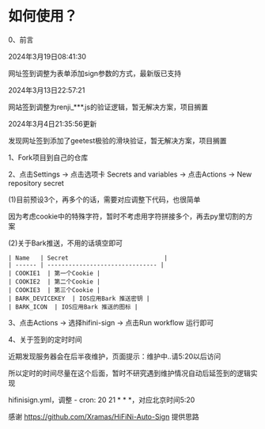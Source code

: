 # 如何使用？ 
0、前言

2024年3月19日08:41:30

网址签到调整为表单添加sign参数的方式，最新版已支持

2024年3月13日22:57:21

网站签到调整为renji_***.js的验证逻辑，暂无解决方案，项目搁置

2024年3月4日21:35:56更新

发现网址签到添加了geetest极验的滑块验证，暂无解决方案，项目搁置

1、Fork项目到自己的仓库

2、点击Settings -> 点击选项卡 Secrets and variables -> 点击Actions -> New repository secret

(1)目前预设3个，再多个的话，需要对应调整下代码，也很简单

因为考虑cookie中的特殊字符，暂时不考虑用字符拼接多个，再去py里切割的方案

(2)关于Bark推送，不用的话填空即可


    | Name   | Secret                           |
    | ------ | ------------------------------- |
    | COOKIE1  | 第一个Cookie |
    | COOKIE2  | 第二个Cookie |
    | COOKIE3  | 第三个Cookie |
    | BARK_DEVICEKEY  | IOS应用Bark 推送密钥 |
    | BARK_ICON  | IOS应用Bark 推送的图标 |

3、点击Actions -> 选择hifini-sign -> 点击Run workflow 运行即可

4、关于签到的定时时间

近期发现服务器会在后半夜维护，页面提示：维护中..请5:20以后访问

所以定时的时间尽量在这个后面，暂时不研究遇到维护情况自动后延签到的逻辑实现

hifinisign.yml，调整 \- cron: 20 21 * * *，对应北京时间5:20

感谢 https://github.com/Xramas/HiFiNi-Auto-Sign 提供思路
